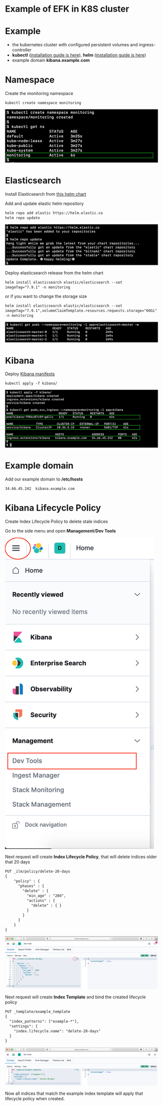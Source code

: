 # Example of EFK in K8S cluster


# Example

* the kubernetes cluster with configured persistent volumes and ingress-controller
* **kubectl** ([installation guide is here](https://kubernetes.io/docs/tasks/tools/install-kubectl/)), **helm** ([installation guide is here](https://helm.sh/docs/intro/install/))
* example domain **kibana.example.com**


# Namespace

Create the monitoring namespace
```
kubectl create namespace monitoring
```

![created namespace](screenshots/screenshot-namespace.png)


# Elasticsearch
Install Elasticsearch from [this helm chart](https://github.com/elastic/helm-charts/tree/master/elasticsearch) 

Add and update elastic helm repository
```
helm repo add elastic https://helm.elastic.co
helm repo update
```

![elastic helm repo](screenshots/screenshot-elastic-helm-repo.png)


Deploy elasticsearch release from the helm chart
```
helm install elasticsearch elastic/elasticsearch --set imageTag="7.9.1" -n monitoring
```
or if you want to change the storage size
```
helm install elasticsearch elastic/elasticsearch --set imageTag="7.9.1",volumeClaimTemplate.resources.requests.storage="60Gi" -n monitoring
```

![elastic pods](screenshots/screenshot-elastic-pods.png)


# Kibana

Deploy [Kibana manifests](kibana/)

```
kubectl apply -f kibana/
```

![kibana-deploy](screenshots/screenshot-kibana-deploy.png)


# Example domain

Add our example domain to **/etc/hosts**
```
34.66.45.242  kibana.example.com
```

# Kibana Lifecycle Policy
Create Index Lifecycle Policy to delete stale indices

Go to the side menu and open **Management**/**Dev Tools**

![kibana-dev-tools](screenshots/screenshot-kibana-dev-tools.png)


Next request will create **Index Lifecycle Policy**, that will delete indices older that 20 days
```
PUT _ilm/policy/delete-20-days
{
    "policy" : {
      "phases" : {
        "delete" : {
          "min_age" : "20d",
          "actions" : {
            "delete" : { }
          }
        }
      }
    } 
}
```

![kibana-policy](screenshots/screenshot-kibana-policy.png)


Next request will create **Index Template** and bind the created lifecycle policy

```
PUT _template/example_template
{
  "index_patterns": ["example-*"],
  "settings": {
    "index.lifecycle.name": "delete-20-days"
  }
}
```

![kibana-index-template](screenshots/screenshot-kibana-index-template.png)


Now all indices that match the example index template will apply that lifecycle policy when created.